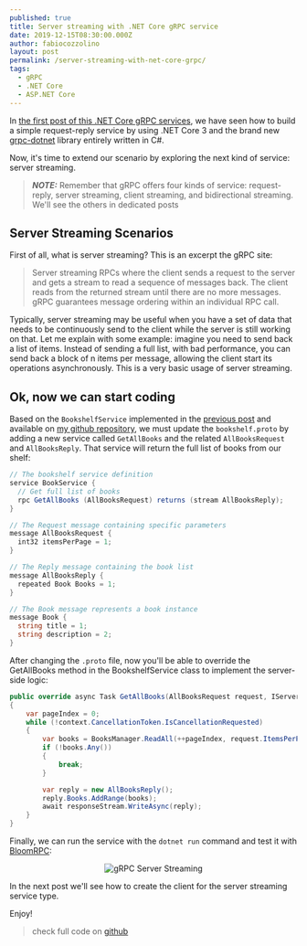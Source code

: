 ```yaml
---
published: true
title: Server streaming with .NET Core gRPC service
date: 2019-12-15T08:30:00.000Z
author: fabiocozzolino
layout: post
permalink: /server-streaming-with-net-core-grpc/
tags:
  - gRPC
  - .NET Core
  - ASP.NET Core
---
```

In [the first post of this .NET Core gRPC services](/request-reply-with-grpc-net), we have seen how to build a simple request-reply service by using .NET Core 3 and the brand new [grpc-dotnet](https://github.com/grpc/grpc-dotnet) library entirely written in C#.

Now, it's time to extend our scenario by exploring the next kind of service: server streaming. 

> **_NOTE:_** Remember that gRPC offers four kinds of service: request-reply, server streaming, client streaming, and bidirectional streaming. We'll see the others in dedicated posts

## Server Streaming Scenarios
First of all, what is server streaming? This is an excerpt the gRPC site: 
> Server streaming RPCs where the client sends a request to the server and gets a stream to read a sequence of messages back. The client reads from the returned stream until there are no more messages. gRPC guarantees message ordering within an individual RPC call.

Typically, server streaming may be useful when you have a set of data that needs to be continuously send to the client while the server is still working on that. Let me explain with some example: imagine you need to send back a list of items. Instead of sending a full list, with bad performance, you can send back a block of n items per message, allowing the client start its operations asynchronously. This is a very basic usage of server streaming.

## Ok, now we can start coding
Based on the `BookshelfService` implemented in the [previous post](/request-reply-with-grpc-net) and available on [my github repository](https://github.com/fabiocozzolino/samples/tree/master/BookshelfService), we must update the `bookshelf.proto` by adding a new service called `GetAllBooks` and the related `AllBooksRequest` and `AllBooksReply`. That service will return the full list of books from our shelf:
``` csharp
// The bookshelf service definition
service BookService {
  // Get full list of books
  rpc GetAllBooks (AllBooksRequest) returns (stream AllBooksReply);
}

// The Request message containing specific parameters
message AllBooksRequest {
  int32 itemsPerPage = 1;
}

// The Reply message containing the book list
message AllBooksReply {
  repeated Book Books = 1;
}

// The Book message represents a book instance
message Book {
  string title = 1;
  string description = 2;
}
```

After changing the `.proto` file, now you'll be able to override the GetAllBooks method in the BookshelfService class to implement the server-side logic:
``` csharp
public override async Task GetAllBooks(AllBooksRequest request, IServerStreamWriter<AllBooksReply> responseStream, ServerCallContext context)
{
    var pageIndex = 0;
    while (!context.CancellationToken.IsCancellationRequested)
    {
        var books = BooksManager.ReadAll(++pageIndex, request.ItemsPerPage);
        if (!books.Any())
        {
            break;
        }

        var reply = new AllBooksReply();
        reply.Books.AddRange(books);
        await responseStream.WriteAsync(reply);
    }
}
```

Finally, we can run the service with the `dotnet run` command and test it with [BloomRPC](/test-your-net-grpc-service/):
<p align="center">
  <img src="/assets/video/grpc-server-streaming-test.png" alt="gRPC Server Streaming">
</p>

In the next post we'll see how to create the client for the server streaming service type.

Enjoy!

> check full code on [github](https://github.com/fabiocozzolino/samples/tree/master/BookshelfService)

